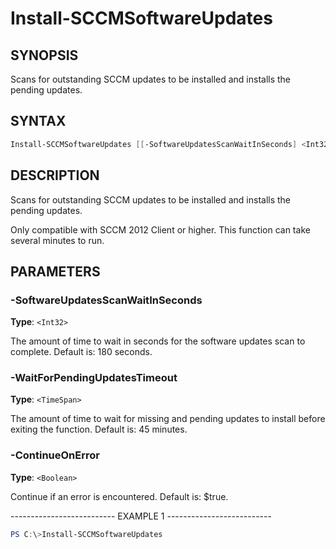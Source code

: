 Install-SCCMSoftwareUpdates
===========================

SYNOPSIS
--------

Scans for outstanding SCCM updates to be installed and installs the
pending updates.

SYNTAX
------

```powershell
Install-SCCMSoftwareUpdates [[-SoftwareUpdatesScanWaitInSeconds] <Int32>] [[-WaitForPendingUpdatesTimeout] <TimeSpan>] [[-ContinueOnError] <Boolean>] [<CommonParameters>]
```

DESCRIPTION
-----------

Scans for outstanding SCCM updates to be installed and installs the
pending updates.

Only compatible with SCCM 2012 Client or higher. This function can take
several minutes to run.

PARAMETERS
----------

### -SoftwareUpdatesScanWaitInSeconds

**Type**: `<Int32>`

The amount of time to wait in seconds for the software updates scan to
complete. Default is: 180 seconds.

### -WaitForPendingUpdatesTimeout

**Type**: `<TimeSpan>`

The amount of time to wait for missing and pending updates to install
before exiting the function. Default is: 45 minutes.

### -ContinueOnError

**Type**: `<Boolean>`

Continue if an error is encountered. Default is: $true.

-------------------------- EXAMPLE 1 --------------------------

```powershell
PS C:\>Install-SCCMSoftwareUpdates
```
